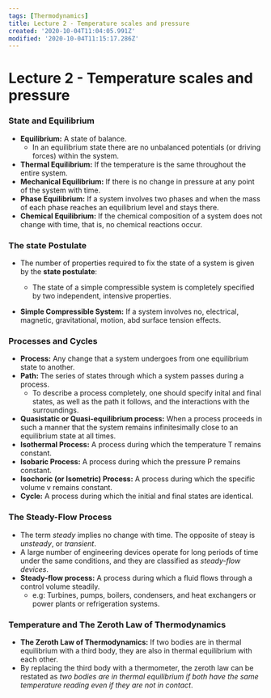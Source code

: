 ```yaml
---
tags: [Thermodynamics]
title: Lecture 2 - Temperature scales and pressure
created: '2020-10-04T11:04:05.991Z'
modified: '2020-10-04T11:15:17.286Z'
---
```


# Lecture 2 - Temperature scales and pressure

### State and Equilibrium

- **Equilibrium:** A state of balance.
  - In an equilibrium state there are no unbalanced potentials (or driving forces) within the system.
- **Thermal Equilibrium:** If the temperature is the same throughout the entire system.
- **Mechanical Equilibrium:** If there is no change in pressure at any point of the system with time.
- **Phase Equilibrium:** If a system involves two phases and when the mass of each phase reaches an equilibrium level and stays there.
- **Chemical Equilibrium:**  If the chemical composition of a system does not change with time, that is, no chemical reactions occur.

### The state Postulate

- The number of properties required to fix the state of a system is given by the **state postulate**:
  - The state of a simple compressible system is completely specified by two independent, intensive properties.

- **Simple Compressible System:** If a system involves no, electrical, magnetic, gravitational, motion, abd surface tension effects.

### Processes and Cycles

- **Process:** Any change that a system undergoes from one equilibrium state to another.
- **Path:** The series of states through which a system passes during a process.
  - To describe a process completely, one should specify inital and final states, as well as the path it follows, and the interactions with the surroundings.
- **Quasistatic or Quasi-equilibrium process:** When a process proceeds in such a manner that the system remains infinitesimally close to an equilibrium state at all times.
- **Isothermal Process:** A process during which the temperature T remains constant.
- **Isobaric Process:** A process during which the pressure P remains constant.
- **Isochoric (or Isometric) Process:** A process during which the specific volume v remains constant.
- **Cycle:** A process during which the initial and final states are identical.

### The Steady-Flow Process

- The term *steady* implies no change with time. The opposite of steay is *unsteady*, or *transient*.
- A large number of engineering devices operate for long periods of time under the same conditions, and they are classified as *steady-flow devices*.
- **Steady-flow process:** A process during which a fluid flows through a control volume steadily.  
  - e.g: Turbines, pumps, boilers, condensers, and heat exchangers or power plants or refrigeration systems.

### Temperature and The Zeroth Law of Thermodynamics

- **The Zeroth Law of Thermodynamics:** If two bodies are in thermal equilibrium with a third body, they are also in thermal equilibrium with each other.
- By replacing the third body with a thermometer, the zeroth law can be restated as *two bodies are in thermal equilibrium if both have the same temperature reading even if they are not in contact*.

